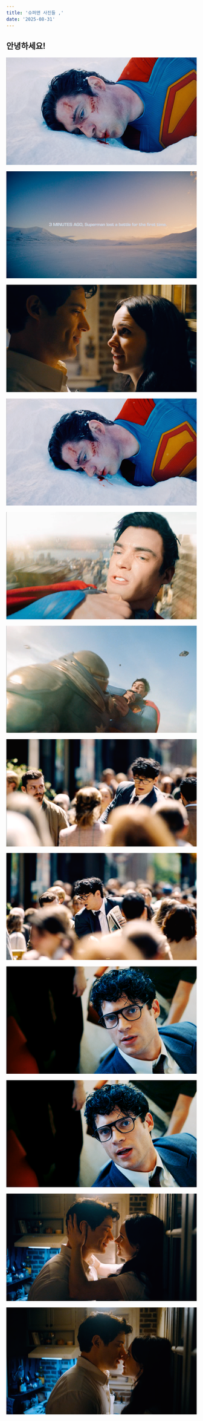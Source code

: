 ```yaml
---
title: '슈퍼맨 사진들 ,'
date: '2025-08-31'
---
```


## 안녕하세요!

![02 (1)](</images/02/02%20(1).jpg>)

![02 (1)](</images/02/02%20(1).png>)

![02 (10)](</images/02/02%20(10).png>)

![02 (2)](</images/02/02%20(2).jpg>)

![02 (2)](</images/02/02%20(2).png>)

![02 (3)](</images/02/02%20(3).png>)

![02 (4)](</images/02/02%20(4).png>)

![02 (5)](</images/02/02%20(5).png>)

![02 (6)](</images/02/02%20(6).png>)

![02 (7)](</images/02/02%20(7).png>)

![02 (8)](</images/02/02%20(8).png>)

![02 (9)](</images/02/02%20(9).png>)
